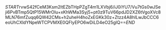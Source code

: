 $START$rvwS42fCeM3Ksm2ltEZbTHpPZgT4m1LXVbj6/iJ0iYU7/Vu7tGs0wJSeji6PvBTmp5QtP15WMrOIu+xKhWMa3Syj5+pt0z9TuV66pdJD2XZ6tVgoXVc8MLN76mfZuqq6QW42CMs+h2uheH4hoZxEGKk30z+Ztzz4A8hlLwJbCCC6eoUhCXldYNpeWTCPVMXE0QFlyEPO6wDiLD4eO25glQ==$END$